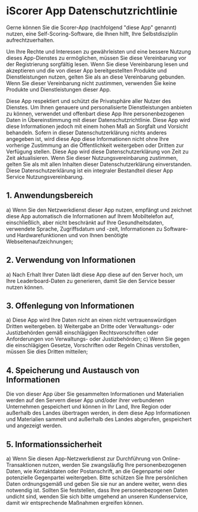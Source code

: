 # iScorer App Datenschutzrichtlinie

Gerne können Sie die Scorer-App (nachfolgend "diese App" genannt) nutzen, eine Self-Scoring-Software, die Ihnen hilft, Ihre Selbstdisziplin aufrechtzuerhalten.

Um Ihre Rechte und Interessen zu gewährleisten und eine bessere Nutzung dieses App-Dienstes zu ermöglichen, müssen Sie diese Vereinbarung vor der Registrierung sorgfältig lesen. Wenn Sie diese Vereinbarung lesen und akzeptieren und die von dieser App bereitgestellten Produkte und Dienstleistungen nutzen, gelten Sie als an diese Vereinbarung gebunden. Wenn Sie dieser Vereinbarung nicht zustimmen, verwenden Sie keine Produkte und Dienstleistungen dieser App.

Diese App respektiert und schützt die Privatsphäre aller Nutzer des Dienstes. Um Ihnen genauere und personalisierte Dienstleistungen anbieten zu können, verwendet und offenbart diese App Ihre personenbezogenen Daten in Übereinstimmung mit dieser Datenschutzrichtlinie. Diese App wird diese Informationen jedoch mit einem hohen Maß an Sorgfalt und Vorsicht behandeln. Sofern in dieser Datenschutzerklärung nichts anderes angegeben ist, wird diese App diese Informationen nicht ohne Ihre vorherige Zustimmung an die Öffentlichkeit weitergeben oder Dritten zur Verfügung stellen. Diese App wird diese Datenschutzerklärung von Zeit zu Zeit aktualisieren. Wenn Sie dieser Nutzungsvereinbarung zustimmen, gelten Sie als mit allen Inhalten dieser Datenschutzerklärung einverstanden. Diese Datenschutzerklärung ist ein integraler Bestandteil dieser App Service Nutzungsvereinbarung.

## 1. Anwendungsbereich
a) Wenn Sie den Netzwerkdienst dieser App nutzen, empfängt und zeichnet diese App automatisch die Informationen auf Ihrem Mobiltelefon auf, einschließlich, aber nicht beschränkt auf Ihre Gesundheitsdaten, verwendete Sprache, Zugriffsdatum und -zeit, Informationen zu Software- und Hardwarefunktionen und von Ihnen benötigte Webseitenaufzeichnungen;

## 2. Verwendung von Informationen
a) Nach Erhalt Ihrer Daten lädt diese App diese auf den Server hoch, um Ihre Leaderboard-Daten zu generieren, damit Sie den Service besser nutzen können.

## 3. Offenlegung von Informationen
a) Diese App wird Ihre Daten nicht an einen nicht vertrauenswürdigen Dritten weitergeben.
b) Weitergabe an Dritte oder Verwaltungs- oder Justizbehörden gemäß einschlägigen Rechtsvorschriften oder Anforderungen von Verwaltungs- oder Justizbehörden;
c) Wenn Sie gegen die einschlägigen Gesetze, Vorschriften oder Regeln Chinas verstoßen, müssen Sie dies Dritten mitteilen;

## 4. Speicherung und Austausch von Informationen
Die von dieser App über Sie gesammelten Informationen und Materialien werden auf den Servern dieser App und/oder ihrer verbundenen Unternehmen gespeichert und können in Ihr Land, Ihre Region oder außerhalb des Landes übertragen werden, in dem diese App Informationen und Materialien sammelt und außerhalb des Landes abgerufen, gespeichert und angezeigt werden.

## 5. Informationssicherheit
a) Wenn Sie diesen App-Netzwerkdienst zur Durchführung von Online-Transaktionen nutzen, werden Sie zwangsläufig Ihre personenbezogenen Daten, wie Kontaktdaten oder Postanschrift, an die Gegenpartei oder potenzielle Gegenpartei weitergeben. Bitte schützen Sie Ihre persönlichen Daten ordnungsgemäß und geben Sie sie nur an andere weiter, wenn dies notwendig ist. Sollten Sie feststellen, dass Ihre personenbezogenen Daten undicht sind, wenden Sie sich bitte umgehend an unseren Kundenservice, damit wir entsprechende Maßnahmen ergreifen können.
